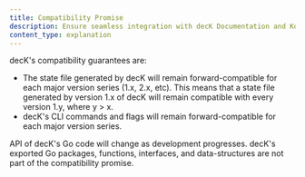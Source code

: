 ```yaml
---
title: Compatibility Promise
description: Ensure seamless integration with decK Documentation and Kong's Compatibility Promise for managing APIs. Explore compatibility auditing and dependencies.
content_type: explanation
---
```


decK's compatibility guarantees are:

- The state file generated by decK will remain forward-compatible for each
major version series (1.x, 2.x, etc). This means that a state file generated by
version 1.x of decK will remain compatible with every version 1.y, where y > x.
- decK's CLI commands and flags will remain forward-compatible for each major
version series.

API of decK's Go code will change as development progresses. decK's exported
Go packages, functions, interfaces, and data-structures are not part of the
compatibility promise.
